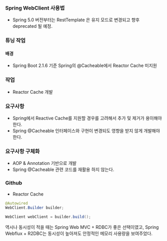 
### Spring WebClient 사용법
* Spring 5.0 버전부터는 RestTemplate 은 유지 모드로 변경되고 향후 deprecated 될 예정.


### 튜닝 작업
#### 배경
* Spring Boot 2.1.6 기준 Spring의 @Cacheable에서 Reactor Cache 미지원
### 작업
* Reactor Cache 개발
### 요구사항
* Spring에서 Reactive Cache를 지원할 경우를 고려해서 추가 및 제거가 용이해야 한다.
* Spring @Cacheable 인터페이스와 구현이 변경되도 영향을 받지 않게 개발해야 한다.
### 요구사항 구체화
* AOP & Annotation 기반으로 개발
* Spring @Cacheable 관련 코드를 재활용 하지 않는다.
### Github
* Reactor Cache


```java
@Autowired
WebClient.Builder builder;

WebClient webClient = builder.build();
```

역시나 동시성이 적을 때는 Spring Web MVC + RDBC가 좋은 선택이였고,
Spring Webflux + R2DBC는 동시성이 높아져도 안정적인 메모리 사용량을 보여주었다.

 